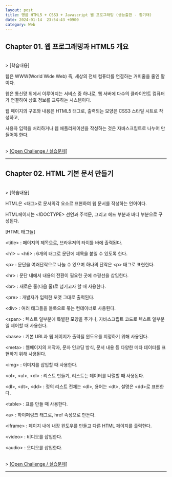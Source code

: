 ```yaml
---
layout: post
title: 명품 HTML5 + CSS3 + Javascript 웹 프로그래밍 (생능출판 - 황기태)
date: 2024-01-14  23:54:43 +0900
category: Web
---
```

## Chapter 01. 웹 프로그래밍과 HTML5 개요

<br>
> [학습내용]

웹은 WWW(World Wide Web) 즉, 세상의 전체 컴퓨터를 연결하는 거미줄을 줄인 말이다.

웹은 통신망 위에서 이루어지는 서비스 중 하나로, 웹 서버에 다수의 클라이언트 컴퓨터가 연결하여 상호 정보를 교류하는 시스템이다.

웹 페이지의 구조와 내용은 HTML5 태그로, 출력되는 모양은 CSS3 스타일 시트로 작성하고, 

사용자 입력을 처리하거나 웹 애플리케이션을 작성하는 것은 자바스크립트로 나누어 만들어야 한다.

<br>
> <a href="/Web_programming_2023/Chapter01/index.html">[Open Challenge / 실습문제]</a>

<hr>

## Chapter 02. HTML 기본 문서 만들기

<br>
> [학습내용]

HTML은 <태그>로 문서의각 요소르 표현하여 웹 문서를 작성하는 언어이다.

HTML페이지는 <!DOCTYPE> 선언과 주석문, 그리고 헤드 부분과 바디 부분으로 구성된다.

[HTML 태그들]

&lt;title&gt; : 페이지의 제목으로, 브라우저의 타이틀 바에 출력된다.

&lt;h1&gt; ~ &lt;h6&gt; : 6개의 태그로 문단에 제목을 붙일 수 있도록 한다.

&lt;p&gt; : 문단을 여러단락으로 나눌 수 있으며 하나의 단락은 &lt;p&gt; 태그로 표현한다.

&lt;hr&gt; : 문단 내에서 내용의 전환이 필요한 곳에 수평선을 삽입한다.

&lt;br&gt; : 새로운 줄(다음 줄)로 넘기고자 할 때 사용한다.

&lt;pre&gt; : 개발자가 입력한 포맷 그대로 출력된다.

&lt;div&gt; :  여러 태그들을 블록으로 묶는 컨테이너로 사용된다.

&lt;span&gt; : 텍스트 일부분에 특별한 모양을 주거나, 자바스크립트 코드로 텍스트 일부분일 제어할 때 사용한다.

&lt;base&gt; : 기본 URL과 웹 페이지가 출력될 윈도우를 지정하기 위해 사용된다.

&lt;meta&gt; : 웹페이지의 저작자,  문자 인코딩 방식, 문서 내용 등 다양한 메타 데이터를 표현하기 위해 사용된다.

&lt;img&gt; : 이미지를 삽입할 때 사용한다.

&lt;ol&gt;, &lt;ul&gt;, &lt;dl&gt; : 리스트 만들기, 리스트는 데이터를 나열할 때 사용된다.

&lt;dl&gt;, &lt;dt&gt;, &lt;dd&gt; : 정의 리스트 전체는 &lt;dl&gt;, 용어는 &lt;dt&gt;, 설명은 &lt;dd&gt;로 표현한다.

&lt;table&gt; : 표를 만들 때 사용한다.

&lt;a&gt; : 하이퍼링크 태그로, href 속성으로 만든다.

&lt;iframe&gt; : 페이지 내에 내장 윈도우를 만들고 다른 HTML 페이지를 출력한다.

&lt;video&gt; : 비디오를 삽입한다.

&lt;audio&gt; : 오디오를 삽입한다.

<br>
> <a href="/Web_programming_2023/Chapter02/index.html">[Open Challenge / 실습문제]</a>

<hr>
